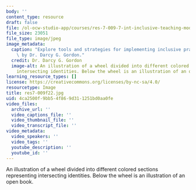 ```yaml
---
body: ''
content_type: resource
draft: false
file: /ol-ocw-studio-app/courses/res-7-009-7-int-inclusive-teaching-module-fall-2022/res7-009f22.jpg
file_size: 23051
file_type: image/jpeg
image_metadata:
  caption: "Explore tools and strategies for implementing inclusive practices.\_Image\
    \ by Dr. Darcy G. Gordon."
  credit: Dr. Darcy G. Gordon
  image-alt: An illustration of a wheel divided into different colored sections representing
    intersecting identities. Below the wheel is an illustration of an open book.
learning_resource_types: []
license: https://creativecommons.org/licenses/by-nc-sa/4.0/
resourcetype: Image
title: res7-009f22.jpg
uid: 4ca2500f-9bb5-4f86-9d31-1251bd0aa0fe
video_files:
  archive_url: ''
  video_captions_file: ''
  video_thumbnail_file: ''
  video_transcript_file: ''
video_metadata:
  video_speakers: ''
  video_tags: ''
  youtube_description: ''
  youtube_id: ''
---
```

An illustration of a wheel divided into different colored sections representing intersecting identities. Below the wheel is an illustration of an open book.